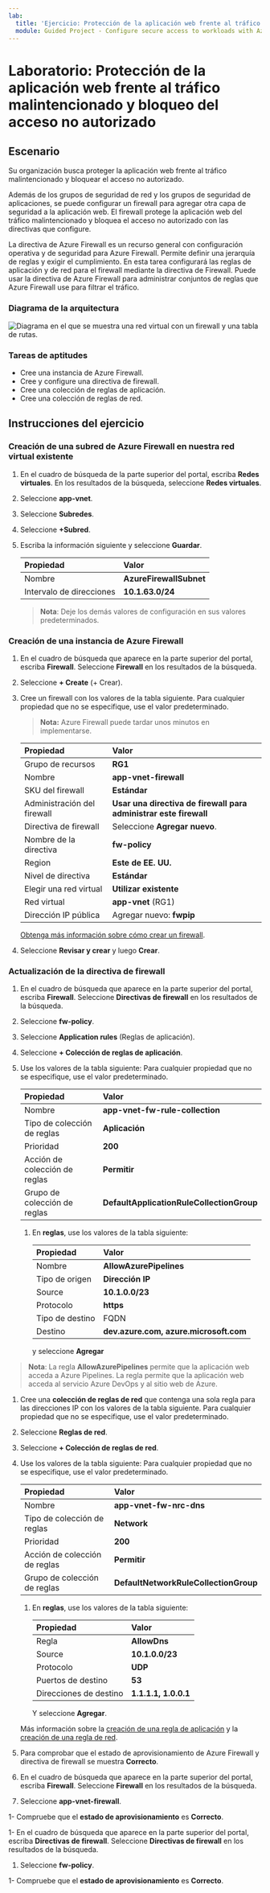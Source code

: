 ```yaml
---
lab:
  title: 'Ejercicio: Protección de la aplicación web frente al tráfico malintencionado y bloqueo del acceso no autorizado'
  module: Guided Project - Configure secure access to workloads with Azure virtual networking services
---
```


# Laboratorio: Protección de la aplicación web frente al tráfico malintencionado y bloqueo del acceso no autorizado

## Escenario

Su organización busca proteger la aplicación web frente al tráfico malintencionado y bloquear el acceso no autorizado.

Además de los grupos de seguridad de red y los grupos de seguridad de aplicaciones, se puede configurar un firewall para agregar otra capa de seguridad a la aplicación web. El firewall protege la aplicación web del tráfico malintencionado y bloquea el acceso no autorizado con las directivas que configure.

La directiva de Azure Firewall es un recurso general con configuración operativa y de seguridad para Azure Firewall. Permite definir una jerarquía de reglas y exigir el cumplimiento. En esta tarea configurará las reglas de aplicación y de red para el firewall mediante la directiva de Firewall. Puede usar la directiva de Azure Firewall para administrar conjuntos de reglas que Azure Firewall use para filtrar el tráfico.

### Diagrama de la arquitectura

![Diagrama en el que se muestra una red virtual con un firewall y una tabla de rutas.](../Media/task-3.png)

### Tareas de aptitudes

- Cree una instancia de Azure Firewall.
- Cree y configure una directiva de firewall.
- Cree una colección de reglas de aplicación.
- Cree una colección de reglas de red.
  
## Instrucciones del ejercicio

### Creación de una subred de Azure Firewall en nuestra red virtual existente

1. En el cuadro de búsqueda de la parte superior del portal, escriba **Redes virtuales**. En los resultados de la búsqueda, seleccione **Redes virtuales**.

1. Seleccione **app-vnet**.

1. Seleccione **Subredes**.

1. Seleccione **+Subred**.

1. Escriba la información siguiente y seleccione **Guardar**.

    | Propiedad      | Valor                   |
    | :------------ | :---------------------- |
    | Nombre          | **AzureFirewallSubnet** |
    | Intervalo de direcciones | **10.1.63.0/24**        |

    > **Nota**: Deje los demás valores de configuración en sus valores predeterminados.

### Creación de una instancia de Azure Firewall

1. En el cuadro de búsqueda que aparece en la parte superior del portal, escriba **Firewall**. Seleccione **Firewall** en los resultados de la búsqueda.

1. Seleccione **+ Create** (+ Crear).

1. Cree un firewall con los valores de la tabla siguiente. Para cualquier propiedad que no se especifique, use el valor predeterminado.
    >**Nota:** Azure Firewall puede tardar unos minutos en implementarse.

    | Propiedad                 | Valor                                             |
    | :----------------------- | :------------------------------------------------ |
    | Grupo de recursos           | **RG1**                                           |
    | Nombre                     | **app-vnet-firewall**                             |
    | SKU del firewall             | **Estándar**                                      |
    | Administración del firewall      | **Usar una directiva de firewall para administrar este firewall** |
    | Directiva de firewall          | Seleccione **Agregar nuevo**.                                |
    | Nombre de la directiva              | **fw-policy**                                     |
    | Region                   | **Este de EE. UU.**                                       |
    | Nivel de directiva              | **Estándar**                                      |
    | Elegir una red virtual | **Utilizar existente**                                  |
    | Red virtual          | **app-vnet** (RG1)                                |
    | Dirección IP pública        | Agregar nuevo: **fwpip**                                |

    [Obtenga más información sobre cómo crear un firewall](https://docs.microsoft.com/azure/firewall/tutorial-firewall-deploy-portal).

1. Seleccione **Revisar y crear** y luego **Crear**.

### Actualización de la directiva de firewall

1. En el cuadro de búsqueda que aparece en la parte superior del portal, escriba **Firewall**. Seleccione **Directivas de firewall** en los resultados de la búsqueda.

1. Seleccione **fw-policy**.

1. Seleccione **Application rules** (Reglas de aplicación).

1. Seleccione **+ Colección de reglas de aplicación**.

1. Use los valores de la tabla siguiente: Para cualquier propiedad que no se especifique, use el valor predeterminado.

    | Propiedad               | Valor                                     |
    | :--------------------- | :---------------------------------------- |
    | Nombre                   | **app-vnet-fw-rule-collection**           |
    | Tipo de colección de reglas   | **Aplicación**                           |
    | Prioridad               | **200**                                   |
    | Acción de colección de reglas | **Permitir**                                 |
    | Grupo de colección de reglas  | **DefaultApplicationRuleCollectionGroup** |

    1. En **reglas**, use los valores de la tabla siguiente:

        | Propiedad         | Valor                                  |
        | :--------------- | :------------------------------------- |
        | Nombre             | **AllowAzurePipelines**                |
        | Tipo de origen      | **Dirección IP**                         |
        | Source           | **10.1.0.0/23**                        |
        | Protocolo         | **https**                              |
        | Tipo de destino | FQDN                                   |
        | Destino      | **dev.azure.com, azure.microsoft.com** |

        y seleccione **Agregar**

> **Nota**: La regla **AllowAzurePipelines** permite que la aplicación web acceda a Azure Pipelines. La regla permite que la aplicación web acceda al servicio Azure DevOps y al sitio web de Azure.

1. Cree una **colección de reglas de red** que contenga una sola regla para las direcciones IP con los valores de la tabla siguiente. Para cualquier propiedad que no se especifique, use el valor predeterminado.

1. Seleccione **Reglas de red**.

1. Seleccione **+ Colección de reglas de red**.

1. Use los valores de la tabla siguiente: Para cualquier propiedad que no se especifique, use el valor predeterminado.

    | Propiedad               | Valor                                 |
    | :--------------------- | :------------------------------------ |
    | Nombre                   | **app-vnet-fw-nrc-dns**               |
    | Tipo de colección de reglas   | **Network**                           |
    | Prioridad               | **200**                               |
    | Acción de colección de reglas | **Permitir**                             |
    | Grupo de colección de reglas  | **DefaultNetworkRuleCollectionGroup** |

    1. En **reglas**, use los valores de la tabla siguiente:

        | Propiedad              | Valor                |
        | :-------------------- | :------------------- |
        | Regla                  | **AllowDns**         |
        | Source                | **10.1.0.0/23**      |
        | Protocolo              | **UDP**              |
        | Puertos de destino     | **53**               |
        | Direcciones de destino | **1.1.1.1, 1.0.0.1** |

        Y seleccione **Agregar**.

    Más información sobre la [creación de una regla de aplicación](https://docs.microsoft.com/azure/firewall/tutorial-firewall-deploy-portal#configure-an-application-rule) y la [creación de una regla de red](https://docs.microsoft.com/azure/firewall/tutorial-firewall-deploy-portal#configure-a-network-rule).

1. Para comprobar que el estado de aprovisionamiento de Azure Firewall y directiva de firewall se muestra **Correcto**.

1. En el cuadro de búsqueda que aparece en la parte superior del portal, escriba **Firewall**. Seleccione **Firewall** en los resultados de la búsqueda.

1. Seleccione **app-vnet-firewall**.

1- Compruebe que el **estado de aprovisionamiento** es **Correcto**.

1- En el cuadro de búsqueda que aparece en la parte superior del portal, escriba **Directivas de firewall**. Seleccione **Directivas de firewall** en los resultados de la búsqueda.

1. Seleccione **fw-policy**.

1- Compruebe que el **estado de aprovisionamiento** es **Correcto**.
